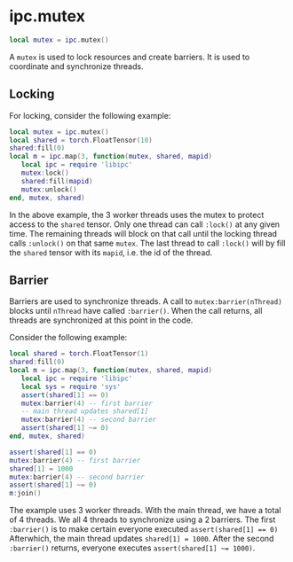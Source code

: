 # ipc.mutex #

```lua
local mutex = ipc.mutex()
```
A `mutex` is used to lock resources and create barriers.
It is used to coordinate and synchronize threads.

## Locking

For locking, consider the following example:

```lua
local mutex = ipc.mutex()
local shared = torch.FloatTensor(10)
shared:fill(0)
local m = ipc.map(3, function(mutex, shared, mapid)
   local ipc = require 'libipc'
   mutex:lock()
   shared:fill(mapid)
   mutex:unlock()
end, mutex, shared)
```

In the above example, the 3 worker threads uses the mutex to protect access to the `shared` tensor.
Only one thread can call `:lock()` at any given time.
The remaining threads will block on that call until the locking thread calls `:unlock()` on that same `mutex`.
The last thread to call `:lock()` will by fill the `shared` tensor with its `mapid`, i.e. the id of the thread.

## Barrier

Barriers are used to synchronize threads.
A call to `mutex:barrier(nThread)` blocks until `nThread` have called `:barrier()`.
When the call returns, all threads are synchronized at this point in the code.

Consider the following example:

```lua
local shared = torch.FloatTensor(1)
shared:fill(0)
local m = ipc.map(3, function(mutex, shared, mapid)
   local ipc = require 'libipc'
   local sys = require 'sys'
   assert(shared[1] == 0)
   mutex:barrier(4) -- first barrier
   -- main thread updates shared[1]
   mutex:barrier(4) -- second barrier
   assert(shared[1] ~= 0)
end, mutex, shared)

assert(shared[1] == 0)
mutex:barrier(4) -- first barrier
shared[1] = 1000
mutex:barrier(4) -- second barrier
assert(shared[1] ~= 0)
m:join()
```

The example uses 3 worker threads. With the main thread, we have a total of 4 threads.
We all 4 threads to synchronize using a 2 barriers.
The first `:barrier()` is to make certain everyone executed `assert(shared[1] == 0)`
Afterwhich, the main thread updates `shared[1] = 1000`.
After the second `:barrier()` returns, everyone executes `assert(shared[1] ~= 1000)`.

